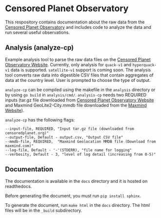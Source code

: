 # Censored Planet Observatory 

This respository contains documentation about the raw data from the [Censored Planet Observatory](https://censoredplanet.org/data/raw) and includes code to analyze the data and run several useful observations. 

## Analysis (analyze-cp)
 Example analysis tool to parse the raw data files on the [Censored Planet Observatory Website](https://censoredplanet.org/data/raw). Currently, only analysis for `quack-v1` and `hyperquack-v1` data is supported. `satellite-v1` support is coming soon. The analysis tool converts raw data into digestible CSV files that contain aggregates of data at the country level. User is prompted to choose the type of output. 

 `analyze-cp` can be compiled using the makefile in the `analysis` directory or by using `go build` in `analysis/cmd/`. `analysis-cp` needs two REQUIRED inputs (tar.gz file downloaded from [Censored Planet Observatory Website](https://censoredplanet.org/data/raw) and Maxmind GeoLite2-City.mmdb file downloaded from the [Maxmind Website](https://maxmind.com)). 

 `analyze-cp` has the following flags: 
 ```
--input-file, REQUIRED, "Input tar.gz file (downloaded from censoredplanet.org)"
--output-file, Default - output.csv, "Output CSV file"
--mmdb-file, REQUIRED,  "Maxmind Geolocation MMDB file (Download from maxmind.com)"
--log-file, Default - '-'(STDERR), "file name for logging"
--verbosity, Default - 3, "level of log detail (increasing from 0-5)"
 ```


## Documentation 
The documentation is available in the `docs` directory and it is hosted on readthedocs. 

Before generating the document, you must run `pip install sphinx`.

To generate the document, run `make html` in the `docs` directory.
The html files will be in the `_build` subdirectory.
